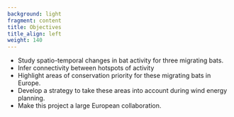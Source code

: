 ```yaml
---
background: light
fragment: content
title: Objectives
title_align: left
weight: 140
---
```


- Study spatio-temporal changes in bat activity for three migrating bats.
- Infer connectivity between hotspots of activity
- Highlight areas of conservation priority for these migrating bats in Europe.
- Develop a strategy to take these areas into account during wind energy planning.
- Make this project a large European collaboration.
